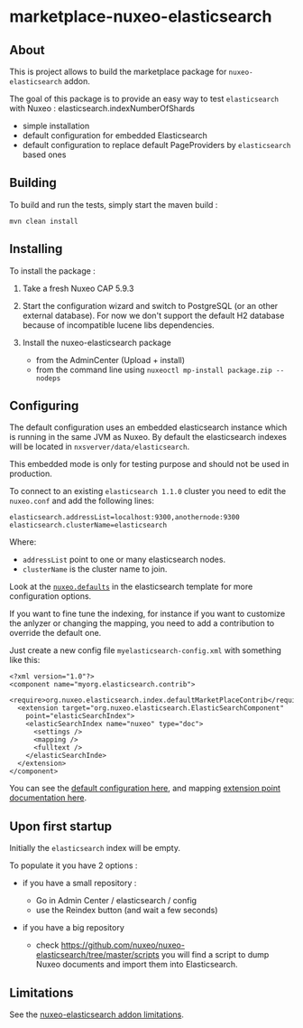 marketplace-nuxeo-elasticsearch
===============================

## About

This is project allows to build the marketplace package for
`nuxeo-elasticsearch` addon.

The goal of this package is to provide an easy way to test
`elasticsearch` with Nuxeo : elasticsearch.indexNumberOfShards
 - simple installation
 - default configuration for embedded Elasticsearch
 - default configuration to replace default PageProviders by
   `elasticsearch` based ones


## Building

To build and run the tests, simply start the maven build :

    mvn clean install


## Installing

To install the package :

 1. Take a fresh Nuxeo CAP 5.9.3

 2. Start the configuration wizard and switch to PostgreSQL (or an
    other external database). For now we don't support the default H2
    database because of incompatible lucene libs dependencies.

 3. Install the nuxeo-elasticsearch package
      - from the AdminCenter (Upload + install)
      - from the command line using `nuxeoctl mp-install package.zip --nodeps`

## Configuring

The default configuration uses an embedded elasticsearch instance
which is running in the same JVM as Nuxeo. By default the
elasticsearch indexes will be located in
`nxsverver/data/elasticsearch`.

This embedded mode is only for testing purpose and should not be used
in production.

To connect to an existing `elasticsearch 1.1.0` cluster you need to edit the
`nuxeo.conf` and add the following lines:


    elasticsearch.addressList=localhost:9300,anothernode:9300
    elasticsearch.clusterName=elasticsearch


Where:
- `addressList` point to one or many elasticsearch nodes.
- `clusterName` is the cluster name to join.

Look at the
[`nuxeo.defaults`](https://github.com/nuxeo/marketplace-elasticsearch/blob/master/package/src/main/resources/install/templates/elasticsearch/nuxeo.defaults)
in the elasticsearch template for more configuration options.

If you want to fine tune the indexing, for instance if you want to
customize the anlyzer or changing the mapping, you need to add a
contribution to override the default one.

Just create a new config file `myelasticsearch-config.xml` with
something like this:


    <?xml version="1.0"?>
    <component name="myorg.elasticsearch.contrib">
      <require>org.nuxeo.elasticsearch.index.defaultMarketPlaceContrib</require>
      <extension target="org.nuxeo.elasticsearch.ElasticSearchComponent"
        point="elasticSearchIndex">
        <elasticSearchIndex name="nuxeo" type="doc">
    	  <settings />
    	  <mapping />
    	  <fulltext />
    	</elasticSearchInde>
      </extension>
    </component>

You can see the
[default configuration here](https://github.com/nuxeo/nuxeo-elasticsearch/blob/master/nuxeo-elasticsearch-core/src/main/resources/OSGI-INF/elasticsearch-default-index-contrib.xml),
and mapping
[extension point documentation here](https://github.com/nuxeo/nuxeo-elasticsearch/blob/master/nuxeo-elasticsearch-core/src/main/resources/OSGI-INF/elasticsearch-service.xml).


## Upon first startup

Initially the `elasticsearch` index will be empty.

To populate it you have 2 options :

 - if you have a small repository : 
     - Go in Admin Center / elasticsearch / config 
     - use the Reindex button (and wait a few seconds)

- if you have a big repository
     - check
	   https://github.com/nuxeo/nuxeo-elasticsearch/tree/master/scripts
	   you will find a script to dump Nuxeo documents and import them
	   into Elasticsearch.

## Limitations

See the [nuxeo-elasticsearch addon limitations](https://github.com/nuxeo/nuxeo-elasticsearch/blob/master/README.md).

